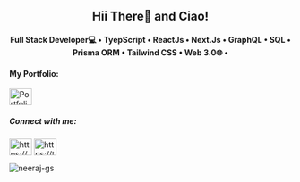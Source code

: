 <h2 align="center">Hii There👋 and Ciao!</h2>


<h4 align="center">Full Stack Developer💻 • TyepScript • ReactJs • Next.Js • GraphQL • SQL • Prisma ORM • Tailwind CSS • Web 3.0🌐 •</h4>

<h4 align="left">My Portfolio:</h4>
<p align="left">
  <a href="https://neeraj-gs-portfolio.vercel.app/" target="blank">
    <img align="center" height="30" width="40" alt="Portfolio Website" src="https://github.com/neeraj-gs/neeraj-gs/assets/132639448/cad560fb-11e1-4417-9127-e94a07a13091" />
  </a>
</p>

<h5 align="left">Connect with me:</h5>
<p align="left">
  <a href="https://linkedin.com/in/neeraj-gs/" target="blank"><img align="center" src="https://raw.githubusercontent.com/rahuldkjain/github-profile-readme-generator/master/src/images/icons/Social/linked-in-alt.svg"   alt="https://www.linkedin.com/in/neeraj-gs/" height="30" width="40" /></a>
  <a href="https://twitter.com/neeraj_gs_05" target="blank"><img align="center" src="https://raw.githubusercontent.com/rahuldkjain/github-profile-readme-generator/master/src/images/icons/Social/twitter.svg" alt="https://twitter.com/neeraj_gs_05" height="30" width="40" /></a>
</p>
<p align="left"> <img src="https://komarev.com/ghpvc/?username=neeraj-gs&label=ProfileViews&color=0e75b6&style=flat" alt="neeraj-gs" /> </p>




